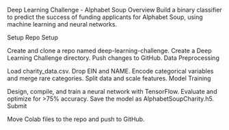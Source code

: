 Deep Learning Challenge - Alphabet Soup
Overview
Build a binary classifier to predict the success of funding applicants for Alphabet Soup, using machine learning and neural networks.

Setup
Repo Setup

Create and clone a repo named deep-learning-challenge.
Create a Deep Learning Challenge directory.
Push changes to GitHub.
Data Preprocessing

Load charity_data.csv.
Drop EIN and NAME.
Encode categorical variables and merge rare categories.
Split data and scale features.
Model Training

Design, compile, and train a neural network with TensorFlow.
Evaluate and optimize for >75% accuracy.
Save the model as AlphabetSoupCharity.h5.
Submit

Move Colab files to the repo and push to GitHub.
